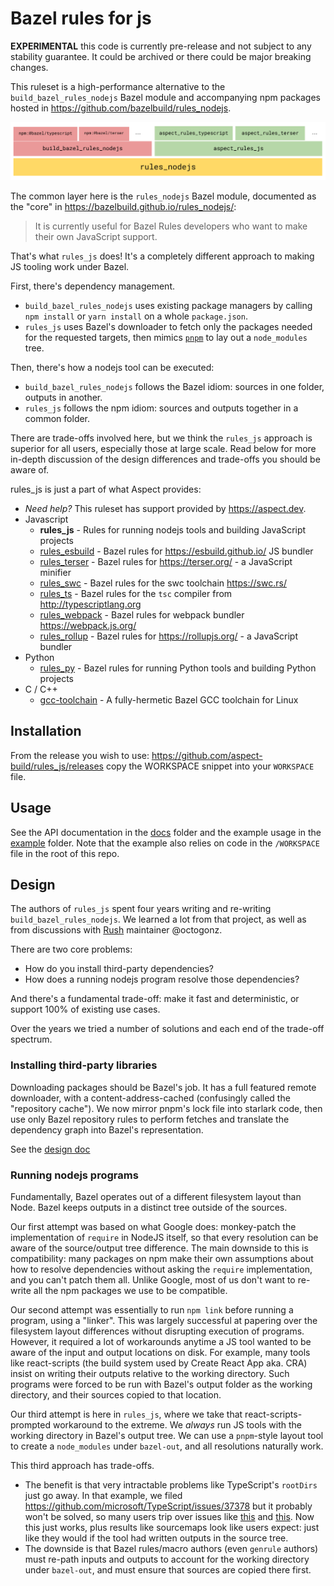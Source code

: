 # Bazel rules for js

**EXPERIMENTAL** this code is currently pre-release and not subject to any stability guarantee.
It could be archived or there could be major breaking changes.

This ruleset is a high-performance alternative to the `build_bazel_rules_nodejs` Bazel module and
accompanying npm packages hosted in https://github.com/bazelbuild/rules_nodejs.

![Block Diagram](./block_diagram.svg)

The common layer here is the `rules_nodejs` Bazel module, documented as the "core" in
https://bazelbuild.github.io/rules_nodejs/:

> It is currently useful for Bazel Rules developers who want to make their own JavaScript support.

That's what `rules_js` does! It's a completely different approach to making JS tooling work under Bazel.

First, there's dependency management.

-   `build_bazel_rules_nodejs` uses existing package managers by calling `npm install` or `yarn install` on a whole `package.json`.
-   `rules_js` uses Bazel's downloader to fetch only the packages needed for the requested targets, then mimics [`pnpm`](https://pnpm.io/) to lay out a `node_modules` tree.

Then, there's how a nodejs tool can be executed:

-   `build_bazel_rules_nodejs` follows the Bazel idiom: sources in one folder, outputs in another.
-   `rules_js` follows the npm idiom: sources and outputs together in a common folder.

There are trade-offs involved here, but we think the `rules_js` approach is superior for all users,
especially those at large scale. Read below for more in-depth discussion of the design differences
and trade-offs you should be aware of.

rules_js is just a part of what Aspect provides:

- _Need help?_ This ruleset has support provided by https://aspect.dev.
- Javascript
  - __rules_js__ - Rules for running nodejs tools and building JavaScript projects
  - [rules_esbuild](https://github.com/aspect-build/rules_esbuild) - Bazel rules for <https://esbuild.github.io/> JS bundler
  - [rules_terser](https://github.com/aspect-build/rules_terser) - Bazel rules for <https://terser.org/> - a JavaScript minifier
  - [rules_swc](https://github.com/aspect-build/rules_swc) - Bazel rules for the swc toolchain <https://swc.rs/>
  - [rules_ts](https://github.com/aspect-build/rules_ts) - Bazel rules for the `tsc` compiler from <http://typescriptlang.org>
  - [rules_webpack](https://github.com/aspect-build/rules_webpack) - Bazel rules for webpack bundler <https://webpack.js.org/>
  - [rules_rollup](https://github.com/aspect-build/rules_rollup) - Bazel rules for <https://rollupjs.org/> - a JavaScript bundler
- Python
  - [rules_py](https://github.com/aspect-build/rules_py) - Bazel rules for running Python tools and building Python projects
- C / C++
  - [gcc-toolchain](https://github.com/aspect-build/gcc-toolchain) - A fully-hermetic Bazel GCC toolchain for Linux

## Installation

From the release you wish to use:
<https://github.com/aspect-build/rules_js/releases>
copy the WORKSPACE snippet into your `WORKSPACE` file.

## Usage

See the API documentation in the [docs](docs/) folder and the example usage in the [example](example/) folder.
Note that the example also relies on code in the `/WORKSPACE` file in the root of this repo.

## Design

The authors of `rules_js` spent four years writing and re-writing `build_bazel_rules_nodejs`.
We learned a lot from that project, as well as from discussions with [Rush](https://rushjs.io/) maintainer @octogonz.

There are two core problems:

-   How do you install third-party dependencies?
-   How does a running nodejs program resolve those dependencies?

And there's a fundamental trade-off: make it fast and deterministic, or support 100% of existing use cases.

Over the years we tried a number of solutions and each end of the trade-off spectrum.

### Installing third-party libraries

Downloading packages should be Bazel's job. It has a full featured remote downloader, with a content-address-cached (confusingly called the "repository cache"). We now mirror pnpm's lock file
into starlark code, then use only Bazel repository rules to perform fetches and translate the
dependency graph into Bazel's representation.

See the [design doc](https://hackmd.io/gu2Nj0TKS068LKAf8KanuA)

### Running nodejs programs

Fundamentally, Bazel operates out of a different filesystem layout than Node.
Bazel keeps outputs in a distinct tree outside of the sources.

Our first attempt was based on what Google does: monkey-patch the implementation of `require` in
NodeJS itself, so that every resolution can be aware of the source/output tree difference.
The main downside to this is compatibility: many packages on npm make their own assumptions about
how to resolve dependencies without asking the `require` implementation, and you can't patch them all.
Unlike Google, most of us don't want to re-write all the npm packages we use to be compatible.

Our second attempt was essentially to run `npm link` before running a program, using a "linker".
This was largely successful at papering over the filesystem layout differences without disrupting
execution of programs. However, it required a lot of workarounds anytime a JS tool wanted to be
aware of the input and output locations on disk. For example, many tools like react-scripts (the
build system used by Create React App aka. CRA) insist on writing their outputs relative to the
working directory. Such programs were forced to be run with Bazel's output folder as the working
directory, and their sources copied to that location.

Our third attempt is here in `rules_js`, where we take that react-scripts-prompted workaround to the
extreme. We _always_ run JS tools with the working directory in Bazel's output tree.
We can use a `pnpm`-style layout tool to create a `node_modules` under `bazel-out`, and all resolutions
naturally work.

This third approach has trade-offs.

-   The benefit is that very intractable problems like TypeScript's `rootDirs` just go away.
    In that example, we filed https://github.com/microsoft/TypeScript/issues/37378 but it probably
    won't be solved, so many users trip over issues like
    [this](https://github.com/bazelbuild/rules_nodejs/issues/3423) and
    [this](https://github.com/bazelbuild/rules_nodejs/issues/3421). Now this just works, plus results like sourcemaps look like users expect: just like they would if the tool had written outputs in the source tree.
-   The downside is that Bazel rules/macro authors (even `genrule` authors) must re-path
    inputs and outputs to account for the working directory under `bazel-out`,
    and must ensure that sources are copied there first.
